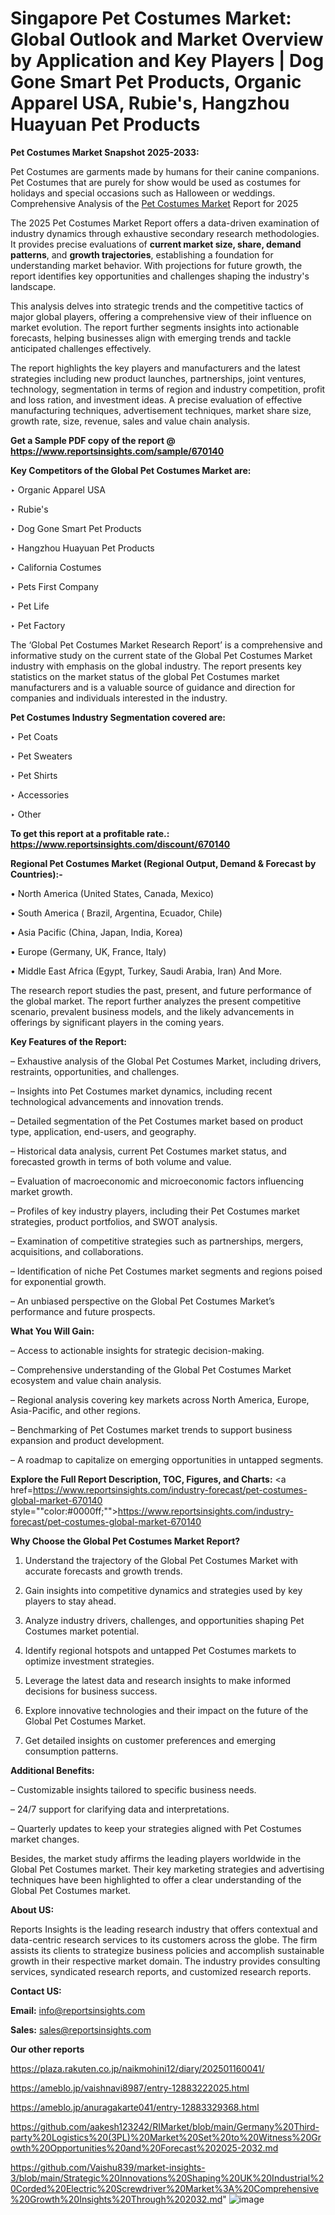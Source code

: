# Singapore Pet Costumes Market: Global Outlook and Market Overview by Application and Key Players | Dog Gone Smart Pet Products, Organic Apparel USA, Rubie&#39;s, Hangzhou Huayuan Pet Products

<strong>Pet Costumes Market Snapshot 2025-2033:</strong>

Pet Costumes are garments made by humans for their canine companions. Pet Costumes that are purely for show would be used as costumes for holidays and special occasions such as Halloween or weddings. Comprehensive Analysis of the <a href=https://www.reportsinsights.com/sample/670140>Pet Costumes Market</a> Report for 2025

The 2025 Pet Costumes Market Report offers a data-driven examination of industry dynamics through exhaustive secondary research methodologies. It provides precise evaluations of <strong>current market size, share, demand patterns</strong>, and <strong>growth trajectories</strong>, establishing a foundation for understanding market behavior. With projections for future growth, the report identifies key opportunities and challenges shaping the industry's landscape.

This analysis delves into strategic trends and the competitive tactics of major global players, offering a comprehensive view of their influence on market evolution. The report further segments insights into actionable forecasts, helping businesses align with emerging trends and tackle anticipated challenges effectively.

The report highlights the key players and manufacturers and the latest strategies including new product launches, partnerships, joint ventures, technology, segmentation in terms of region and industry competition, profit and loss ration, and investment ideas. A precise evaluation of effective manufacturing techniques, advertisement techniques, market share size, growth rate, size, revenue, sales and value chain analysis.

<strong>Get a Sample PDF copy of the report @ <a href=https://www.reportsinsights.com/sample/670140 style=color:#0000ff;>https://www.reportsinsights.com/sample/670140</a></strong>

<strong>Key Competitors of the Global Pet Costumes Market are:</strong>

‣ Organic Apparel USA

‣ Rubie&#39;s

‣ Dog Gone Smart Pet Products

‣ Hangzhou Huayuan Pet Products

‣ California Costumes

‣ Pets First Company

‣ Pet Life

‣ Pet Factory

The ‘Global Pet Costumes Market Research Report’ is a comprehensive and informative study on the current state of the Global Pet Costumes Market industry with emphasis on the global industry. The report presents key statistics on the market status of the global Pet Costumes market manufacturers and is a valuable source of guidance and direction for companies and individuals interested in the industry.

<strong>Pet Costumes Industry Segmentation covered are:</strong>

‣ Pet Coats

‣ Pet Sweaters

‣ Pet Shirts

‣ Accessories

‣ Other

<strong>To get this report at a profitable rate.: <a href=https://www.reportsinsights.com/discount/670140 style=color:#0000ff;>https://www.reportsinsights.com/discount/670140</a></strong>

<strong>Regional Pet Costumes Market (Regional Output, Demand &amp; Forecast by Countries):-</strong>

• North America (United States, Canada, Mexico)

• South America ( Brazil, Argentina, Ecuador, Chile)

• Asia Pacific (China, Japan, India, Korea)

• Europe (Germany, UK, France, Italy)

• Middle East Africa (Egypt, Turkey, Saudi Arabia, Iran) And More.

The research report studies the past, present, and future performance of the global market. The report further analyzes the present competitive scenario, prevalent business models, and the likely advancements in offerings by significant players in the coming years.

<strong>Key Features of the Report:</strong>

– Exhaustive analysis of the Global Pet Costumes Market, including drivers, restraints, opportunities, and challenges.

– Insights into Pet Costumes market dynamics, including recent technological advancements and innovation trends.

– Detailed segmentation of the Pet Costumes market based on product type, application, end-users, and geography.

– Historical data analysis, current Pet Costumes market status, and forecasted growth in terms of both volume and value.

– Evaluation of macroeconomic and microeconomic factors influencing market growth.

– Profiles of key industry players, including their Pet Costumes market strategies, product portfolios, and SWOT analysis.

– Examination of competitive strategies such as partnerships, mergers, acquisitions, and collaborations.

– Identification of niche Pet Costumes market segments and regions poised for exponential growth.

– An unbiased perspective on the Global Pet Costumes Market’s performance and future prospects.

<strong>What You Will Gain:</strong>

– Access to actionable insights for strategic decision-making.

– Comprehensive understanding of the Global Pet Costumes Market ecosystem and value chain analysis.

– Regional analysis covering key markets across North America, Europe, Asia-Pacific, and other regions.

– Benchmarking of Pet Costumes market trends to support business expansion and product development.

– A roadmap to capitalize on emerging opportunities in untapped segments.

<strong>Explore the Full Report Description, TOC, Figures, and Charts:</strong>
<a href=https://www.reportsinsights.com/industry-forecast/pet-costumes-global-market-670140 style=""color:#0000ff;"">https://www.reportsinsights.com/industry-forecast/pet-costumes-global-market-670140</a>

<strong>Why Choose the Global Pet Costumes Market Report?</strong>

1. Understand the trajectory of the Global Pet Costumes Market with accurate forecasts and growth trends.

2. Gain insights into competitive dynamics and strategies used by key players to stay ahead.

3. Analyze industry drivers, challenges, and opportunities shaping Pet Costumes market potential.

4. Identify regional hotspots and untapped Pet Costumes markets to optimize investment strategies.

5. Leverage the latest data and research insights to make informed decisions for business success.

6. Explore innovative technologies and their impact on the future of the Global Pet Costumes Market.

7. Get detailed insights on customer preferences and emerging consumption patterns.

<strong>Additional Benefits:</strong>

– Customizable insights tailored to specific business needs.

– 24/7 support for clarifying data and interpretations.

– Quarterly updates to keep your strategies aligned with Pet Costumes market changes.

Besides, the market study affirms the leading players worldwide in the Global Pet Costumes market. Their key marketing strategies and advertising techniques have been highlighted to offer a clear understanding of the Global Pet Costumes market.

<strong><strong>About US</strong>:</strong>

Reports Insights is the leading research industry that offers contextual and data-centric research services to its customers across the globe. The firm assists its clients to strategize business policies and accomplish sustainable growth in their respective market domain. The industry provides consulting services, syndicated research reports, and customized research reports.

<strong>Contact US:</strong>

<p class=><b>Email:</b> <a href=mailto:info@reportsinsights.com>info@reportsinsights.com</a></p>
<p class=><b>Sales:</b> <a href=mailto:sales@reportsinsights.com>sales@reportsinsights.com</a></p>

<strong>Our other reports</strong>

<a href=https://plaza.rakuten.co.jp/naikmohini12/diary/202501160041/>https://plaza.rakuten.co.jp/naikmohini12/diary/202501160041/</a>

<a href=https://ameblo.jp/vaishnavi8987/entry-12883222025.html>https://ameblo.jp/vaishnavi8987/entry-12883222025.html</a>

<a href=https://ameblo.jp/anuragakarte041/entry-12883329368.html>https://ameblo.jp/anuragakarte041/entry-12883329368.html</a>

<a href=https://github.com/aakesh123242/RIMarket/blob/main/Germany%20Third-party%20Logistics%20(3PL)%20Market%20Set%20to%20Witness%20Growth%20Opportunities%20and%20Forecast%202025-2032.md>https://github.com/aakesh123242/RIMarket/blob/main/Germany%20Third-party%20Logistics%20(3PL)%20Market%20Set%20to%20Witness%20Growth%20Opportunities%20and%20Forecast%202025-2032.md</a>

<a href=https://github.com/Vaishu839/market-insights-3/blob/main/Strategic%20Innovations%20Shaping%20UK%20Industrial%20Corded%20Electric%20Screwdriver%20Market%3A%20Comprehensive%20Growth%20Insights%20Through%202032.md>https://github.com/Vaishu839/market-insights-3/blob/main/Strategic%20Innovations%20Shaping%20UK%20Industrial%20Corded%20Electric%20Screwdriver%20Market%3A%20Comprehensive%20Growth%20Insights%20Through%202032.md</a>"
![image](https://github.com/user-attachments/assets/8f5ed9fe-3990-4dfe-8511-4631901ada8f)

